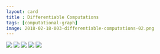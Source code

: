 ```yaml
---
layout: card
title : Differentiable Computations
tags: [computational-graph]
image: 2018-02-18-003-differentiable-computations-02.png
---
```


<img src="/images/2018-02-18-003-differentiable-computations.compiled-0.png">
<img src="/images/2018-02-18-003-differentiable-computations.compiled-1.png">
<img src="/images/2018-02-18-003-differentiable-computations.compiled-2.png">
<img src="/images/2018-02-18-003-differentiable-computations.compiled-3.png">
<img src="/images/2018-02-18-003-differentiable-computations.compiled-3.png">
